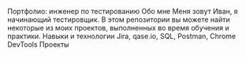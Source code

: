 Портфолио: инженер по тестированию
Обо мне
Меня зовут Иван, я начинающий тестировщик.
В этом репозитории вы можете найти некоторые из моих проектов, выполненных во время обучения и практики.
Навыки и технологии
Jira, qase.io, SQL, Postman, Chrome DevTools
Проекты
